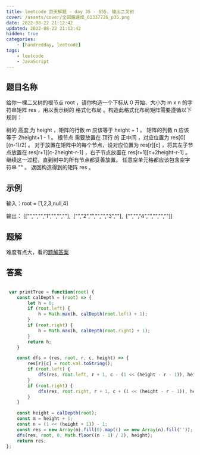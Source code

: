 ```yaml
---
title: leetcode 百天解题 - day 35 - 655. 输出二叉树
cover: /assets/cover/全図鑑達成_61337726_p35.png
date: 2022-08-22 21:12:42
updated: 2022-08-22 21:12:42
hidden: true
categories:
    - [handredday, leetcode]
tags:
    - leetcode
    - JavaScript
---
```


## 题目名称

给你一棵二叉树的根节点 root ，请你构造一个下标从 0 开始、大小为 m x n 的字符串矩阵 res ，用以表示树的 格式化布局 。构造此格式化布局矩阵需要遵循以下规则：

树的 高度 为 height ，矩阵的行数 m 应该等于 height + 1 。
矩阵的列数 n 应该等于 2height+1 - 1 。
根节点 需要放置在 顶行 的 正中间 ，对应位置为 res[0][(n-1)/2] 。
对于放置在矩阵中的每个节点，设对应位置为 res[r][c] ，将其左子节点放置在 res[r+1][c-2height-r-1] ，右子节点放置在 res[r+1][c+2height-r-1] 。
继续这一过程，直到树中的所有节点都妥善放置。
任意空单元格都应该包含空字符串 "" 。
返回构造得到的矩阵 res 。

## 示例
输入：root = [1,2,3,null,4]

输出：
[["","","","1","","",""],
 ["","2","","","","3",""],
 ["","","4","","","",""]]

## 题解

难度有点大，看的[题解答案](https://leetcode.cn/problems/print-binary-tree/solution/shu-chu-er-cha-shu-by-leetcode-solution-cnxu/)

## 答案

~~~js

 var printTree = function(root) {
    const calDepth = (root) => {
        let h = 0;
        if (root.left) {
            h = Math.max(h, calDepth(root.left) + 1);
        }
        if (root.right) {
            h = Math.max(h, calDepth(root.right) + 1);
        }
        return h;
    }

    const dfs = (res, root, r, c, height) => {
        res[r][c] = root.val.toString();
        if (root.left) {
            dfs(res, root.left, r + 1, c - (1 << (height - r - 1)), height);
        }
        if (root.right) {
            dfs(res, root.right, r + 1, c + (1 << (height - r - 1)), height);
        }
    }

    const height = calDepth(root);
    const m = height + 1;
    const n = (1 << (height + 1)) - 1;
    const res = new Array(m).fill(0).map(() => new Array(n).fill(''));
    dfs(res, root, 0, Math.floor((n - 1) / 2), height);
    return res;
};
~~~

